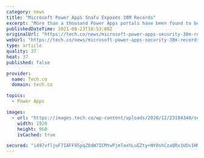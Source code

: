 ```yaml
---
category: news
title: "Microsoft Power Apps Snafu Exposes 38M Records"
excerpt: "More than a thousand Power Apps portals have been found to be exposing the data of their users, thanks to a poorly configured API."
publishedDateTime: 2021-08-23T18:53:00Z
originalUrl: "https://tech.co/news/microsoft-power-apps-security-38m-records"
webUrl: "https://tech.co/news/microsoft-power-apps-security-38m-records"
type: article
quality: 37
heat: 37
published: false

provider:
  name: Tech.co
  domain: tech.co

topics:
  - Power Apps

images:
  - url: "https://images.tech.co/wp-content/uploads/2020/12/23184340/security-threats-2021.jpeg"
    width: 1920
    height: 960
    isCached: true

secured: "i497vfljuF7IAFF95pqZ8dW7ICMtwPjmTaxhLuEZty+NY0shCzaQRx1UDs1HMfoGxWfA+NiiGAKIZyukEHcV0mLdY0dAzAp/t7ar7bzYg3paTvRa/SAl/A1ZnqTljkp3botuAAGwjuuM0Gvb7ReCcU4wk9T+SdjO8bkDHZ49ZJEj9bmbdUqxyRDRKwF3eJOmkBUmQ/tSzvIwupNL6PjS1C/yf0KXCbX6J4/7XmvIXkgb8P8YQObiIowZCWpWU5graGjNPLJkHRt9rytLNVHktDUPe95IvNS7MhFqxHuRvkjhCtLw71ehCtVg1BG8ox1cv4cY3dl0ALk2DJxRohfj+Ow0f8SNASGYcAYc56G4vnQ=;OfNNzlKlztS7bvsefNXV0w=="
---
```


